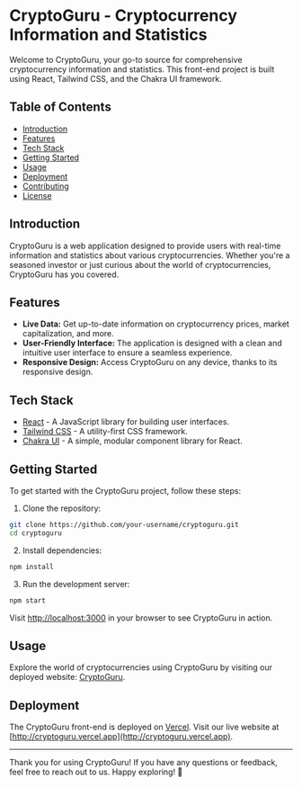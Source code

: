 # CryptoGuru - Cryptocurrency Information and Statistics

Welcome to CryptoGuru, your go-to source for comprehensive cryptocurrency information and statistics. This front-end project is built using React, Tailwind CSS, and the Chakra UI framework.

## Table of Contents

- [Introduction](#introduction)
- [Features](#features)
- [Tech Stack](#tech-stack)
- [Getting Started](#getting-started)
- [Usage](#usage)
- [Deployment](#deployment)
- [Contributing](#contributing)
- [License](#license)

## Introduction

CryptoGuru is a web application designed to provide users with real-time information and statistics about various cryptocurrencies. Whether you're a seasoned investor or just curious about the world of cryptocurrencies, CryptoGuru has you covered.

## Features

- **Live Data:** Get up-to-date information on cryptocurrency prices, market capitalization, and more.
- **User-Friendly Interface:** The application is designed with a clean and intuitive user interface to ensure a seamless experience.
- **Responsive Design:** Access CryptoGuru on any device, thanks to its responsive design.

## Tech Stack

- [React](https://reactjs.org/) - A JavaScript library for building user interfaces.
- [Tailwind CSS](https://tailwindcss.com/) - A utility-first CSS framework.
- [Chakra UI](https://chakra-ui.com/) - A simple, modular component library for React.

## Getting Started

To get started with the CryptoGuru project, follow these steps:

1. Clone the repository:

```bash
git clone https://github.com/your-username/cryptoguru.git
cd cryptoguru
```

2. Install dependencies:

```bash
npm install
```

3. Run the development server:

```bash
npm start
```

Visit [http://localhost:3000](http://localhost:3000) in your browser to see CryptoGuru in action.

## Usage

Explore the world of cryptocurrencies using CryptoGuru by visiting our deployed website: [CryptoGuru](http://cryptoguru.vercel.app).

## Deployment

The CryptoGuru front-end is deployed on [Vercel](https://vercel.com/). Visit our live website at [http://cryptoguru.vercel.app](http://cryptoguru.vercel.app).

---

Thank you for using CryptoGuru! If you have any questions or feedback, feel free to reach out to us. Happy exploring! 🚀
